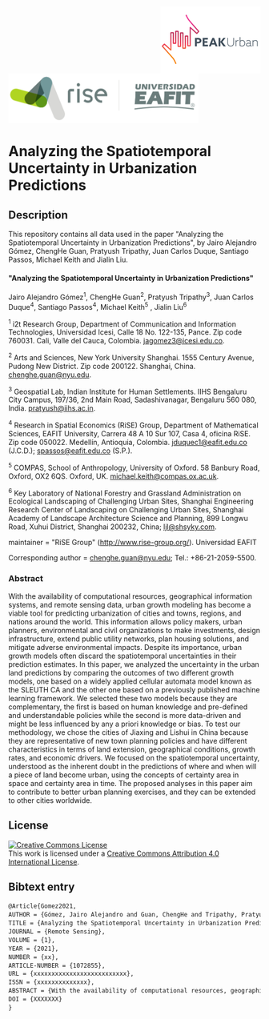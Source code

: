<img src="figs/PEAKurban.png" alt="PEAK Urban logo" align="right" width ="200" height="133">

<img src="figs/logo_rise_eafit.png" alt="RiSE-group logo" align="middle" width ="380" height="100">


Analyzing the Spatiotemporal Uncertainty in Urbanization Predictions
====================================================================


## Description

This repository contains all data used in the paper "Analyzing the Spatiotemporal Uncertainty in Urbanization Predictions", by Jairo Alejandro Gómez, ChengHe Guan, Pratyush Tripathy, Juan Carlos Duque, Santiago Passos, Michael Keith and Jialin Liu.

#### "Analyzing the Spatiotemporal Uncertainty in Urbanization Predictions"

Jairo Alejandro Gómez<sup>1</sup>, ChengHe Guan<sup>2</sup>, Pratyush Tripathy<sup>3</sup>, Juan Carlos Duque<sup>4</sup>, Santiago Passos<sup>4</sup>, Michael Keith<sup>5</sup> , Jialin Liu<sup>6</sup>

<sup>1</sup> i2t Research Group, Department of Communication and Information Technologies, Universidad Icesi, Calle 18 No. 122-135, Pance. Zip code 760031. Cali, Valle del Cauca, Colombia. jagomez3@icesi.edu.co.

<sup>2</sup> Arts and Sciences, New York University Shanghai. 1555 Century Avenue, Pudong New District. Zip code 200122. Shanghai, China. chenghe.guan@nyu.edu.
 
<sup>3</sup> Geospatial Lab, Indian Institute for Human Settlements. IIHS Bengaluru City Campus, 197/36, 2nd Main Road, Sadashivanagar, Bengaluru 560 080, India. pratyush@iihs.ac.in.
 
<sup>4</sup> Research in Spatial Economics (RiSE) Group, Department of Mathematical Sciences, EAFIT University, Carrera 48 A 10 Sur 107, Casa 4, oficina RiSE. Zip code 050022. Medellín, Antioquia, Colombia. jduquec1@eafit.edu.co (J.C.D.); spassos@eafit.edu.co (S.P.).
 
<sup>5</sup> COMPAS, School of Anthropology, University of Oxford. 58 Banbury Road, Oxford, OX2 6QS. Oxford, UK. michael.keith@compas.ox.ac.uk.

<sup>6</sup> Key Laboratory of National Forestry and Grassland Administration on Ecological Landscaping of Challenging Urban Sites, Shanghai Engineering Research Center of Landscaping on Challenging Urban Sites, Shanghai Academy of Landscape Architecture Science and Planning, 899 Longwu Road, Xuhui District, Shanghai 200232, China; ljl@shsyky.com.

maintainer = "RiSE Group" (http://www.rise-group.org/). Universidad EAFIT

Corresponding author = chenghe.guan@nyu.edu; Tel.: +86-21-2059-5500.

### Abstract 

With the availability of computational resources, geographical information systems, and remote sensing data, urban growth modeling has become a viable tool for predicting urbanization of cities and towns, regions, and nations around the world. This information allows policy makers, urban planners, environmental and civil organizations to make investments, design infrastructure, extend public utility networks, plan housing solutions, and mitigate adverse environmental impacts. Despite its importance, urban growth models often discard the spatiotemporal uncertainties in their prediction estimates. In this paper, we analyzed the uncertainty in the urban land predictions by comparing the outcomes of two different growth models, one based on a widely applied cellular automata model known as the SLEUTH CA and the other one based on a previously published machine learning framework. We selected these two models because they are complementary, the first is based on human knowledge and pre-defined and understandable policies while the second is more data-driven and might be less influenced by any a priori knowledge or bias. To test our methodology, we chose the cities of Jiaxing and Lishui in China because they are representative of new town planning policies and have different characteristics in terms of land extension, geographical conditions, growth rates, and economic drivers. We focused on the spatiotemporal uncertainty, understood as the inherent doubt in the predictions of where and when will a piece of land become urban, using the concepts of certainty area in space and certainty area in time. The proposed analyses in this paper aim to contribute to better urban planning exercises, and they can be extended to other cities worldwide.
## License

<a rel="license" href="http://creativecommons.org/licenses/by/4.0/"><img alt="Creative Commons License" style="border-width:0" src="https://i.creativecommons.org/l/by/4.0/88x31.png" /></a><br />This work is licensed under a <a rel="license" href="http://creativecommons.org/licenses/by/4.0/">Creative Commons Attribution 4.0 International License</a>.

## Bibtext entry

```tex
@Article{Gomez2021,
AUTHOR = {Gómez, Jairo Alejandro and Guan, ChengHe and Tripathy, Pratyush and Duque, Juan Carlos and Passos, Santiago and Keith, Michael and Liu, Jialin},
TITLE = {Analyzing the Spatiotemporal Uncertainty in Urbanization Predictions},
JOURNAL = {Remote Sensing},
VOLUME = {1},
YEAR = {2021},
NUMBER = {xx},
ARTICLE-NUMBER = {1072855},
URL = {xxxxxxxxxxxxxxxxxxxxxxxxxx},
ISSN = {xxxxxxxxxxxxxx},
ABSTRACT = {With the availability of computational resources, geographical information systems, and remote sensing data, urban growth modeling has become a viable tool for predicting urbanization of cities and towns, regions, and nations around the world. This information allows policy makers, urban planners, environmental and civil organizations to make investments, design infrastructure, extend public utility networks, plan housing solutions, and mitigate adverse environmental impacts. Despite its importance, urban growth models often discard the spatiotemporal uncertainties in their prediction estimates. In this paper, we analyzed the uncertainty in the urban land predictions by comparing the outcomes of two different growth models, one based on a widely applied cellular automata model known as the SLEUTH CA and the other one based on a previously published machine learning framework. We selected these two models because they are complementary, the first is based on human knowledge and pre-defined and understandable policies while the second is more data-driven and might be less influenced by any a priori knowledge or bias. To test our methodology, we chose the cities of Jiaxing and Lishui in China because they are representative of new town planning policies and have different characteristics in terms of land extension, geographical conditions, growth rates, and economic drivers. We focused on the spatiotemporal uncertainty, understood as the inherent doubt in the predictions of where and when will a piece of land become urban, using the concepts of certainty area in space and certainty area in time. The proposed analyses in this paper aim to contribute to better urban planning exercises, and they can be extended to other cities worldwide.},
DOI = {XXXXXXX}
}
```
